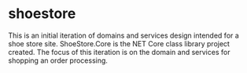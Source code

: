 # shoestore

This is an initial iteration of domains and services design intended for a shoe store site. ShoeStore.Core is the NET Core class library project created. The focus of this iteration is on the domain and services for shopping an order processing.      
